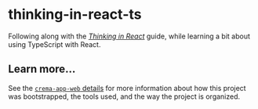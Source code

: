 # thinking-in-react-ts

Following along with the [*Thinking in React*][thinking-in-react] guide, while learning a bit about using TypeScript with React.

## Learn more...

See the [`crema-app-web` details][crema-app-web] for more information about how this project was bootstrapped, the tools used, and the way the project is organized.

[crema-app-web]: ./CREMA_APP_WEB.md
[thinking-in-react]: https://reactjs.org/docs/thinking-in-react.html